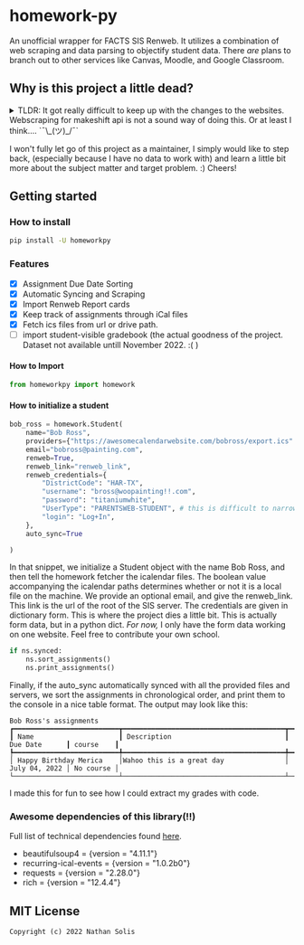 # homework-py
An unofficial wrapper for FACTS SIS Renweb. It utilizes a combination of web scraping and data parsing to objectify student data.
There *are* plans to branch out to other services like Canvas, Moodle, and Google Classroom.

## Why is this project a little dead?

<details>
    <summary>TLDR: It got really difficult to keep up with the changes to the websites. Webscraping for makeshift api is not a sound way of doing this. Or at least I think.... `¯\_(ツ)_/¯` </summary>
        While I was working on attempting to reverse engineer another login form for Renweb, I came to the conclusion that it was not worth the effort trying to reverse every single login for each and every school. I don't know the actual sitemaps of individual pages for different schools as they may be able to edit the layout. I am also pretty stuck on some problems, but I have none to list because they require a ton of access to real datasets from my school's database. I think it was when I saw the global login form, I lost the groove that drove the first ~45 commits. If I find anything out, I may hit back to this repo, but for now, this is just a web scraping wrapper for Renweb. (Posing as a normal wrapper for an api that I don't have access to. Renweb closed that off a while ago, and you have to partner with them for heavy business - according to what I read.)

This repo will capture what I was able to write at an educational standpoint. My knowledge of oop and data comprehension. If you go to the school "HCA" and understand the following abbreviations [HCA, FBC] and know a man with a name that sounds like "*o***Kay** *would*" - then I have good news for you. This project does work with our school's sitemap because it is the only one I have the ability to test in.

</details>

I won't fully let go of this project as a maintainer, I simply would like to step back, (especially because I have no data to work with) and learn a little bit more about the subject matter and target problem. :) Cheers!

## Getting started

### How to install


```sh
pip install -U homeworkpy
```


### Features

- [x] Assignment Due Date Sorting
- [x] Automatic Syncing and Scraping
- [x] Import Renweb Report cards
- [x] Keep track of assignments through iCal files
- [x] Fetch ics files from url or drive path.
- [ ] import student-visible gradebook (the actual goodness of the project. Dataset not available untill November 2022. :( )  

#### How to Import

```python
from homeworkpy import homework
```

#### How to initialize a student

```python
bob_ross = homework.Student(
    name="Bob Ross",
    providers={"https://awesomecalendarwebsite.com/bobross/export.ics": True},
    email="bobross@painting.com",
    renweb=True,
    renweb_link="renweb_link",
    renweb_credentials={
        "DistrictCode": "HAR-TX",
        "username": "bross@woopainting!!.com",
        "password": "titaniumwhite",
        "UserType": "PARENTSWEB-STUDENT", # this is difficult to narrow down. This is why this library is not applicable to everyone. The form data input names changed per page. 
        "login": "Log+In",
    },
    auto_sync=True

)
```

In that snippet, we initialize a Student object with the name Bob Ross, and then tell the homework fetcher the icalendar files. The boolean value accompanying the icalendar paths determines whether or not it is a local file on the machine.
We provide an optional email, and give the renweb_link. This link is the url of the root of the SIS server.
The credentials are given in dictionary form. This is where the project dies a little bit. This is actually form data, but in a python dict. *For now,* I only have the form data working on one website. Feel free to contribute your own school.

```python
if ns.synced:
    ns.sort_assignments()
    ns.print_assignments()
```

Finally, if the auto_sync automatically synced with all the provided files and servers, we sort the assignments in chronological order, and print them to the console in a nice table format. The output may look like this:

```shell
Bob Ross's assignments                                     
┏━━━━━━━━━━━━━━━━━━━━━━━━━━┳━━━━━━━━━━━━━━━━━━━━━━━━━━━━━━━━━━━━━━━━┳━━━━━━━━━━━━━━━┳━━━━━━━━━━━┓
┃ Name                     ┃ Description                            ┃ Due Date      ┃ course    ┃
┡━━━━━━━━━━━━━━━━━━━━━━━━━━╇━━━━━━━━━━━━━━━━━━━━━━━━━━━━━━━━━━━━━━━━╇━━━━━━━━━━━━━━━╇━━━━━━━━━━━┩
│ Happy Birthday Merica    │Wahoo this is a great day               │ July 04, 2022 │ No course │
└──────────────────────────┴────────────────────────────────────────┴───────────────┴───────────┘
```

I made this for fun to see how I could extract my grades with code.

### Awesome dependencies of this library(!!)

Full list of technical dependencies found [here](https://github.com/colderinit/homework-py/network/dependencies).

- beautifulsoup4 = {version = "4.11.1"}
- recurring-ical-events = {version = "1.0.2b0"}
- requests = {version = "2.28.0"}
- rich = {version = "12.4.4"}

## MIT License

`Copyright (c) 2022 Nathan Solis`
